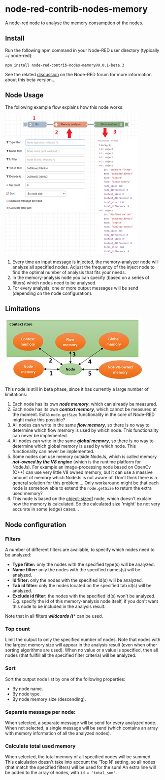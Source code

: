 # node-red-contrib-nodes-memory
A node-red node to analyse the memory consumption of the nodes.

## Install
Run the following npm command in your Node-RED user directory (typically ~/.node-red):
```
npm install node-red-contrib-nodes-memory@0.0.1-beta.3
```

See the related [discussion](https://discourse.nodered.org/t/analyse-node-red-memory-usage/5668) on the Node-RED forum for more information about this beta version...

## Node Usage
The following example flow explains how this node works:

![Flow](/images/memory_flow.png)

1. Every time an input message is injected, the memory-analyzer node will analyze all specified nodes.  Adjust the frequency of the inject node to find the optimal number of analysis that fits your needs.
1. In the memory-analysis node you can specify (based on a series of filters) which nodes need to be analysed.
1. For every analysis, one or more output messages will be send (depending on the node configuration).

## Limitations

![Limitations](/images/limitations.png)

This node is still in beta phase, since it has currently a large number of limitations:
1. Each node has its own ***node memory***, which can already be measured.
1. Each node has its own ***context memory***, which cannot be measured at the moment.  Extra ```node.getSize``` functionality in the core of Node-RED might make this possible?
1. All nodes can write in the same ***flow memory***, so there is no way to determine which flow memory is used by which node.  This functionality can never be implemented.
1. All nodes can write in the same ***global memory***, so there is no way to determine which global memory is used by which node.  This functionality can never be implemented.
1. Some nodes can use memory outside NodeJs, which is called memory ***not-owned by the V8 engine*** (which is the runtime platform for NodeJs).  For example an image-processing node based on OpenCv (C++) can use very little V8 owned memory, but it can use a massive amount of memory which NodeJs is not aware of.  Don't think there is a general solution for this problem ...  Only workaround might be that each node is somehow able to extend the ```node.getSize``` to return the extra used memory?
1. This node is based on the [object-sizeof](https://www.npmjs.com/package/object-sizeof) node, which doesn't explain how the memory is calculated.  So the calculated size 'might' be not very accurate in some (edge) cases...

## Node configuration

### Filters
A number of different filters are available, to specify which nodes need to be analyzed:
+ **Type filter:** only the nodes with the specified type(s) will be analyzed.
+ **Name filter:** only the nodes with the specified names(s) will be analyzed.
+ **Id filter:** only the nodes with the specified id(s) will be analyzed.
+ **Tab id filter:** only the nodes located on the specified tab id(s) will be analyzed.
+ **Exclude id filter:** the nodes with the specified id(s) won't be analyzed.  E.g. specify the id of this memory-analysis node itself, if you don't want this node to be included in the analysis result.
    
Note that in all filters ***wildcards (*)*** can be used.

### Top count
Limit the output to only the specified number of nodes.  Note that nodes with the largest memory size will appear in the analysis result (even when other sorting algorithms are used).  When no value or ```0``` value is specified, then all nodes (that fullfill all the specified filter criteria) will be analyzed.

### Sort
Sort the output node list by one of the following properties:
+ By node name.
+ By node type.
+ By node memory size (descending).

### Separate message per node:
When selected, a separate message will be send for every analyzed node.  When not selected, a single message will be send (which contains an array with memory information of all the analyzed nodes).

### Calculate total used memory
When selected, the total memory of all specified nodes will be summed.  This calculation doesn't take into account the 'Top N' setting, so all nodes (that match the specified filters) will be used for the sum!  An extra line will be added to the array of nodes, with ```id = 'total_sum'```.
